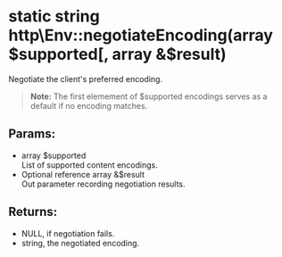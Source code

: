 # static string http\Env::negotiateEncoding(array $supported[, array &$result)

Negotiate the client's preferred encoding.

> **Note:** The first elemement of $supported encodings serves as a default if no encoding matches.

## Params:

* array $supported  
  List of supported content encodings.
* Optional reference array &$result  
  Out parameter recording negotiation results.
  
## Returns:

* NULL, if negotiation fails.
* string, the negotiated encoding.
